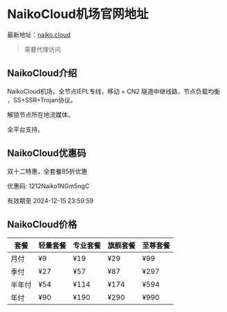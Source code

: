 # NaikoCloud机场官网地址

最新地址：[naiko.cloud](https://naiko.cloud/auth/register?code=78Ou)

> 需要代理访问

## NaikoCloud介绍

NaikoCloud机场，全节点IEPL专线，移动 + CN2 隧道中继线路，节点负载均衡 ，SS+SSR+Trojan协议。

解锁节点所在地流媒体。

全平台支持。

## NaikoCloud优惠码

双十二特惠，全套餐85折优惠

优惠码: 1212Naiko1NGm5ngC

有效期至 2024-12-15 23:59:59

## NaikoCloud价格

|套餐|轻量套餐|专业套餐|旗舰套餐|至尊套餐|
|----|----|----|----|----|
|月付|¥9|¥19|¥29|¥99|
|季付|¥27|¥57|¥87|¥297|
|半年付|¥54|¥114|¥174|¥594|
|年付|¥90|¥190|¥290|¥990|
